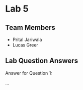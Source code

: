 # Lab 5

## Team Members
- Prital Jariwala
- Lucas Greer

## Lab Question Answers

Answer for Question 1: 

...
